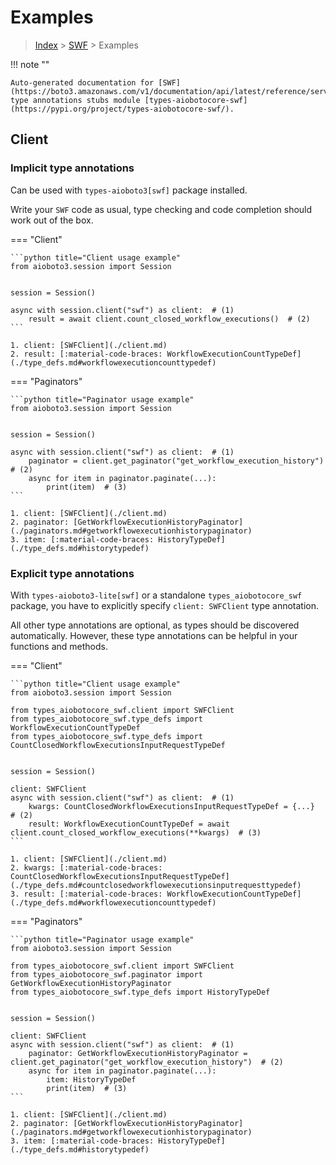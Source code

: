 # Examples

> [Index](../README.md) > [SWF](./README.md) > Examples

!!! note ""

    Auto-generated documentation for [SWF](https://boto3.amazonaws.com/v1/documentation/api/latest/reference/services/swf.html#SWF)
    type annotations stubs module [types-aiobotocore-swf](https://pypi.org/project/types-aiobotocore-swf/).

## Client

### Implicit type annotations

Can be used with `types-aioboto3[swf]` package installed.

Write your `SWF` code as usual,
type checking and code completion should work out of the box.



=== "Client"

    ```python title="Client usage example"
    from aioboto3.session import Session


    session = Session()

    async with session.client("swf") as client:  # (1)
        result = await client.count_closed_workflow_executions()  # (2)
    ```

    1. client: [SWFClient](./client.md)
    2. result: [:material-code-braces: WorkflowExecutionCountTypeDef](./type_defs.md#workflowexecutioncounttypedef) 



=== "Paginators"

    ```python title="Paginator usage example"
    from aioboto3.session import Session


    session = Session()

    async with session.client("swf") as client:  # (1)
        paginator = client.get_paginator("get_workflow_execution_history")  # (2)
        async for item in paginator.paginate(...):
            print(item)  # (3)
    ```

    1. client: [SWFClient](./client.md)
    2. paginator: [GetWorkflowExecutionHistoryPaginator](./paginators.md#getworkflowexecutionhistorypaginator)
    3. item: [:material-code-braces: HistoryTypeDef](./type_defs.md#historytypedef) 




### Explicit type annotations

With `types-aioboto3-lite[swf]`
or a standalone `types_aiobotocore_swf` package, you have to explicitly specify
`client: SWFClient` type annotation.

All other type annotations are optional, as types should be discovered automatically.
However, these type annotations can be helpful in your functions and methods.


=== "Client"

    ```python title="Client usage example"
    from aioboto3.session import Session

    from types_aiobotocore_swf.client import SWFClient
    from types_aiobotocore_swf.type_defs import WorkflowExecutionCountTypeDef
    from types_aiobotocore_swf.type_defs import CountClosedWorkflowExecutionsInputRequestTypeDef


    session = Session()

    client: SWFClient
    async with session.client("swf") as client:  # (1)
        kwargs: CountClosedWorkflowExecutionsInputRequestTypeDef = {...}  # (2)
        result: WorkflowExecutionCountTypeDef = await client.count_closed_workflow_executions(**kwargs)  # (3)
    ```

    1. client: [SWFClient](./client.md)
    2. kwargs: [:material-code-braces: CountClosedWorkflowExecutionsInputRequestTypeDef](./type_defs.md#countclosedworkflowexecutionsinputrequesttypedef) 
    3. result: [:material-code-braces: WorkflowExecutionCountTypeDef](./type_defs.md#workflowexecutioncounttypedef) 



=== "Paginators"

    ```python title="Paginator usage example"
    from aioboto3.session import Session

    from types_aiobotocore_swf.client import SWFClient
    from types_aiobotocore_swf.paginator import GetWorkflowExecutionHistoryPaginator
    from types_aiobotocore_swf.type_defs import HistoryTypeDef


    session = Session()

    client: SWFClient
    async with session.client("swf") as client:  # (1)
        paginator: GetWorkflowExecutionHistoryPaginator = client.get_paginator("get_workflow_execution_history")  # (2)
        async for item in paginator.paginate(...):
            item: HistoryTypeDef
            print(item)  # (3)
    ```

    1. client: [SWFClient](./client.md)
    2. paginator: [GetWorkflowExecutionHistoryPaginator](./paginators.md#getworkflowexecutionhistorypaginator)
    3. item: [:material-code-braces: HistoryTypeDef](./type_defs.md#historytypedef) 





